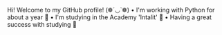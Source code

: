 Hi! Welcome to my GitHub profile! (❁´◡`❁)
   • I'm working with Python for about a year 🌼
   • I'm studying in the Academy 'Intalit' 🌻
   • Having a great success with studying 🌷
